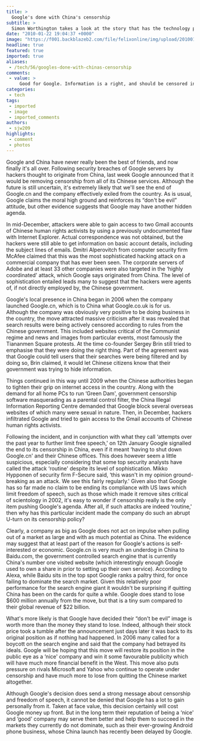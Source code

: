 ```yaml
---
title: >
  Google's done with China's censorship
subtitle: >
  Simon Worthington takes a look at the story that has the technology press going crazy over censorship
date: "2010-01-22 19:04:37 +0000"
image: "https://f001.backblazeb2.com/file/felixonline/img/upload/201001221902-rsp07-technolo.jpg"
headline: true
featured: true
imported: true
aliases:
 - /tech/56/googles-done-with-chinas-censorship
comments:
 - value: >
     Good for Google. Information is a right, and should be censored in any way or form.,lol why has it got ravi as author,Ravi uploaded this and I'm a little behind schedule with the back-end of this site so you can't select other authors at upload-time just yet... will fix this soon. <br> <br>Good article! As Ravi says, good for Google.
categories:
 - tech
tags:
 - imported
 - image
 - imported_comments
authors:
 - sjw209
highlights:
 - comment
 - photos
---
```


Google and China have never really been the best of friends, and now finally it's all over. Following security breaches of Google servers by hackers thought to originate from China, last week Google announced that it would be removing censorship from all of its Chinese services. Although the future is still uncertain, it's extremely likely that we'll see the end of Google.cn and the company effectively exiled from the country. As is usual, Google claims the moral high ground and reinforces its “don't be evil” attitude, but other evidence suggests that Google may have another hidden agenda.

In mid-December, attackers were able to gain access to two Gmail accounts of Chinese human rights activists by using a previously undocumented flaw with Internet Explorer. Actual correspondence was not obtained, but the hackers were still able to get information on basic account details, including the subject lines of emails. Dmitri Alperovitch from computer security firm McAfee claimed that this was the most sophisticated hacking attack on a commercial company that has ever been seen. The corporate servers of Adobe and at least 33 other companies were also targeted in the ‘highly coordinated' attack, which Google says originated from China. The level of sophistication entailed leads many to suggest that the hackers were agents of, if not directly employed by, the Chinese government.

Google's local presence in China began in 2006 when the company launched Google.cn, which is to China what Google.co.uk is for us. Although the company was obviously very positive to be doing business in the country, the move attracted massive criticism after it was revealed that search results were being actively censored according to rules from the Chinese government. This included websites critical of the Communist regime and news and images from particular events, most famously the Tiananmen Square protests. At the time co-founder Sergey Brin still tried to emphasise that they were doing the right thing. Part of the agreement was that Google could tell users that their searches were being filtered and by doing so, Brin claimed, it would let Chinese citizens know that their government was trying to hide information.

Things continued in this way until 2009 when the Chinese authorities began to tighten their grip on internet access in the country. Along with the demand for all home PCs to run ‘Green Dam', government censorship software masquerading as a parental control filter, the China Illegal Information Reporting Centre demanded that Google block several overseas websites of which many were sexual in nature. Then, in December, hackers infiltrated Google and tried to gain access to the Gmail accounts of Chinese human rights activists.

Following the incident, and in conjunction with what they call ‘attempts over the past year to further limit free speech,' on 12th January Google signalled the end to its censorship in China, even if it meant ‘having to shut down Google.cn' and their Chinese offices. This does however seem a little suspicious, especially considering that some top security analysts have called the attack ‘routine' despite its level of sophistication. Mikko Hypponen of security firm F-Secure said, ‘this wasn't in my opinion ground-breaking as an attack. We see this fairly regularly.' Given also that Google has so far made no claim to be ending its compliance with US laws which limit freedom of speech, such as those which made it remove sites critical of scientology in 2002, it's easy to wonder if censorship really is the only item pushing Google's agenda. After all, if such attacks are indeed ‘routine,' then why has this particular incident made the company do such an abrupt U-turn on its censorship policy?

Clearly, a company as big as Google does not act on impulse when pulling out of a market as large and with as much potential as China. The evidence may suggest that at least part of the reason for Google's actions is self-interested or economic. Google.cn is very much an underdog in China to Baidu.com, the government controlled search engine that is currently China's number one visited website (which interestingly enough Google used to own a share in prior to setting up their own service). According to Alexa, while Baidu sits in the top spot Google ranks a paltry third, for once failing to dominate the search market. Given this relatively poor performance for the search engine giant it wouldn't be surprising if quitting China has been on the cards for quite a while. Google does stand to lose $600 million annually from the move, but that is a tiny sum compared to their global revenue of $22 billion.

What's more likely is that Google have decided their “don't be evil” image is worth more than the money they stand to lose. Indeed, although their stock price took a tumble after the announcement just days later it was back to its original position as if nothing had happened. In 2006 many called for a boycott on the search engine and said that the company had betrayed its ideals. Google will be hoping that this move will restore its position in the public eye as a ‘nice' company and win it some favourable publicity which will have much more financial benefit in the West. This move also puts pressure on rivals Microsoft and Yahoo who continue to operate under censorship and have much more to lose from quitting the Chinese market altogether.

Although Google's decision does send a strong message about censorship and freedom of speech, it cannot be denied that Google has a lot to gain personally from it. Taken at face value, this decision certainly will cost Google money up front. But in the long term their reputation of being a ‘nice' and ‘good' company may serve them better and help them to succeed in the markets they currently do not dominate, such as their ever-growing Android phone business, whose China launch has recently been delayed by Google.
